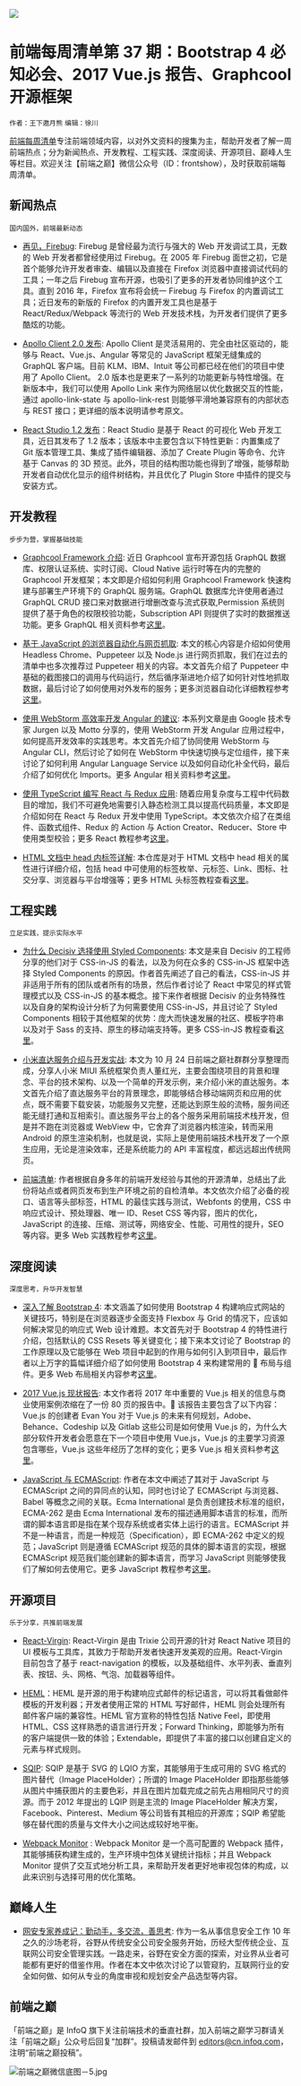 ![](http://upload-images.jianshu.io/upload_images/1647496-aa9754e572a5b77c.jpg?imageMogr2/auto-orient/strip%7CimageView2/2/w/1240)

# 前端每周清单第 37 期：Bootstrap 4 必知必会、2017 Vue.js 报告、Graphcool 开源框架

`作者：王下邀月熊` `编辑：徐川`

[前端每周清单](http://www.infoq.com/cn/FE-Weekly)专注前端领域内容，以对外文资料的搜集为主，帮助开发者了解一周前端热点；分为新闻热点、开发教程、工程实践、深度阅读、开源项目、巅峰人生等栏目。欢迎关注【前端之巅】微信公众号（ID：frontshow），及时获取前端每周清单。

## 新闻热点

`国内国外，前端最新动态`

* [再见，Firebug](https://hacks.mozilla.org/2017/10/saying-goodbye-to-firebug/): Firebug 是曾经最为流行与强大的 Web 开发调试工具，无数的 Web 开发者都曾经使用过 Firebug。在 2005 年 Firebug 面世之初，它是首个能够允许开发者审查、编辑以及直接在 Firefox 浏览器中直接调试代码的工具；一年之后 Firebug 宣布开源，也吸引了更多的开发者协同维护这个工具。直到 2016 年，Firefox 宣布将会统一 Firebug 与 Firefox 的内置调试工具；近日发布的新版的 Firefox 的内置开发工具也是基于 React/Redux/Webpack 等流行的 Web 开发技术栈，为开发者们提供了更多酷炫的功能。

* [Apollo Client 2.0 发布](https://dev-blog.apollodata.com/apollo-client-2-0-5c8d0affcec7): Apollo Client 是灵活易用的、完全由社区驱动的，能够与 React、Vue.js、Angular 等常见的 JavaScript 框架无缝集成的 GraphQL 客户端。目前 KLM、IBM、Intuit 等公司都已经在他们的项目中使用了 Apollo Client。 2.0 版本也是更来了一系列的功能更新与特性增强。在新版本中，我们可以使用 Apollo Link 来作为网络层以优化数据交互的性能，通过 apollo-link-state 与 apollo-link-rest 则能够平滑地兼容原有的内部状态与 REST 接口；更详细的版本说明请参考原文。

* [React Studio 1.2 发布](https://parg.co/USd)：React Studio 是基于 React 的可视化 Web 开发工具，近日其发布了 1.2 版本；该版本中主要包含以下特性更新：内置集成了 Git 版本管理工具、集成了插件编辑器、添加了 Create Plugin 等命令、允许基于 Canvas 的 3D 预览。此外，项目的结构图功能也得到了增强，能够帮助开发者自动优化显示的组件树结构，并且优化了 Plugin Store 中插件的提交与安装方式。

## 开发教程

`步步为营，掌握基础技能`

* [Graphcool Framework 介绍](https://blog.graph.cool/introducing-the-graphcool-framework-d9edab2a7816): 近日 Graphcool 宣布开源包括 GraphQL 数据库、权限认证系统、实时订阅、Cloud Native 运行时等在内的完整的 Graphcool 开发框架；本文即是介绍如何利用 Graphcool Framework 快速构建与部署生产环境下的 GraphQL 服务端。GraphQL 数据库允许使用者通过 GraphQL CRUD 接口来对数据进行增删改查与流式获取,Permission 系统则提供了基于角色的权限校验功能，Subscription API 则提供了实时的数据推送功能。更多 GraphQL 相关资料参考[这里](https://github.com/wxyyxc1992/Awesome-Coder/blob/master/Awesome-Links/ServerSideApplication/API/QueryLanguage/GraphQL-Links.md)。

* [基于 JavaScript 的浏览器自动化与网页抓取](https://parg.co/US1): 本文的核心内容是介绍如何使用 Headless Chrome、Puppeteer 以及 Node.js 进行网页抓取，我们在过去的清单中也多次推荐过 Puppeteer 相关的内容。本文首先介绍了 Puppeteer 中基础的截图接口的调用与代码运行，然后循序渐进地介绍了如何针对性地抓取数据，最后讨论了如何使用对外发布的服务；更多浏览器自动化详细教程参考[这里](https://parg.co/USn)。

* [使用 WebStorm 高效率开发 Angular 的建议](https://parg.co/USO): 本系列文章是由 Google 技术专家 Jurgen 以及 Motto 分享的，使用 WebStorm 开发 Angular 应用过程中，如何提高开发效率的实践思考。本文首先介绍了协同使用 WebStorm 与 Angular CLI，然后讨论了如何在 WebStorm 中快速切换与定位组件，接下来讨论了如何利用 Angular Language Service 以及如何自动化补全代码，最后介绍了如何优化 Imports。更多 Angular 相关资料参考[这里](https://github.com/wxyyxc1992/Awesome-Coder/blob/master/Awesome-Links/Web/Framework/Angular/Angular-Links.md)。

* [使用 TypeScript 编写 React 与 Redux 应用](https://parg.co/USQ): 随着应用复杂度与工程中代码数目的增加，我们不可避免地需要引入静态检测工具以提高代码质量，本文即是介绍如何在 React 与 Redux 开发中使用 TypeScript。本文依次介绍了在类组件、函数式组件、Redux 的 Action 与 Action Creator、Reducer、Store 中使用类型校验；更多 React 教程参考[这里](https://parg.co/U0I)。

* [HTML 文档中 head 内标签详解](https://github.com/joshbuchea/HEAD): 本仓库是对于 HTML 文档中 head 相关的属性进行详细介绍，包括 head 中可使用的标签枚举、元标签、Link、图标、社交分享、浏览器与平台增强等；更多 HTML 头标签教程查看[这里](https://parg.co/USB)。

## 工程实践

`立足实践，提示实际水平`

* [为什么 Decisiv 选择使用 Styled Components](https://parg.co/USD): 本文是来自 Decisiv 的工程师分享的他们对于 CSS-in-JS 的看法，以及为何在众多的 CSS-in-JS 框架中选择 Styled Components 的原因。作者首先阐述了自己的看法，CSS-in-JS 并非适用于所有的团队或者所有的场景，然后作者讨论了 React 中常见的样式管理模式以及 CSS-in-JS 的基本概念。接下来作者根据 Decisiv 的业务特殊性以及自身的架构设计分析了为何需要使用 CSS-in-JS，并且讨论了 Styled Components 相较于其他框架的优势：庞大而快速发展的社区、模板字符串以及对于 Sass 的支持、原生的移动端支持等。更多 CSS-in-JS 教程查看[这里](https://parg.co/USB)。

* [小米直达服务介绍与开发实战](https://parg.co/USx): 本文为 10 月 24 日前端之巅社群群分享整理而成，分享人小米 MIUI 系统框架负责人董红光，主要会围绕项目的背景和理念、平台的技术架构、以及一个简单的开发示例，来介绍小米的直达服务。本文首先介绍了直达服务平台的背景理念，即能够结合移动端网页和应用的优点，既不需要下载安装，功能服务又完整，还能达到原生般的流畅，服务间还能无缝打通和互相索引。直达服务平台上的各个服务采用前端技术栈开发，但是并不跑在浏览器或 WebView 中，它舍弃了浏览器内核渲染，转而采用 Android 的原生渲染机制，也就是说，实际上是使用前端技术栈开发了一个原生应用，无论是渲染效率，还是系统能力的 API 丰富程度，都远远超出传统网页。

* [前端清单](https://parg.co/USC): 作者根据自身多年的前端开发经验与其他的开源清单，总结出了此份将站点或者网页发布到生产环境之前的自检清单。本文依次介绍了必备的视口、语言等头部标签，HTML 的最佳实践与测试，Webfonts 的使用，CSS 中响应式设计、预处理器、唯一 ID、Reset CSS 等内容，图片的优化，JavaScript 的连接、压缩、测试等，网络安全、性能、可用性的提升，SEO 等内容。更多 Web 实践教程参考[这里](https://parg.co/USn)。

## 深度阅读

`深度思考，升华开发智慧`

* [深入了解 Bootstrap 4](https://parg.co/USc): 本文涵盖了如何使用 Bootstrap 4 构建响应式网站的关键技巧，特别是在浏览器逐步全面支持 Flexbox 与 Grid 的情况下，应该如何解决常见的响应式 Web 设计难题。本文首先对于 Bootstrap 4 的特性进行介绍，包括默认的 CSS Resets 等关键变化；接下来本文讨论了 Bootstrap 的工作原理以及它能够在 Web 项目中起到的作用与如何引入到项目中，最后作者以上万字的篇幅详细介绍了如何使用 Bootstrap 4 来构建常用的  布局与组件。更多 Web 布局相关内容参考[这里](https://parg.co/USB)。

* [2017 Vue.js 现状报告](https://www.monterail.com/state-of-vuejs-report): 本文作者将 2017 年中重要的 Vue.js 相关的信息与商业使用案例浓缩在了一份 80 页的报告中。 该报告主要包含了以下内容：Vue.js 的创建者 Evan You 对于 Vue.js 的未来有何规划，Adobe、Behance、Codeship 以及 Gitlab 这些公司是如何使用 Vue.js 的，为什么大部分软件开发者会愿意在下一个项目中使用 Vue.js，Vue.js 的主要学习资源包含哪些，Vue.js 这些年经历了怎样的变化；更多 Vue.js 相关资料参考[这里](https://parg.co/bWF)。

* [JavaScript 与 ECMAScript](https://parg.co/USa): 作者在本文中阐述了其对于 JavaScript 与 ECMAScript 之间的异同点的认知，同时也讨论了 ECMAScript 与浏览器、Babel 等概念之间的关联。Ecma International 是负责创建技术标准的组织，ECMA-262 是由 Ecma International 发布的描述通用脚本语言的标准，而所谓的脚本语言即是指在某个现存系统或者实体上运行的语言。ECMAScript 并不是一种语言，而是一种规范（Specification），即 ECMA-262 中定义的规范；JavaScript 则是遵循 ECMAScript 规范的具体的脚本语言的实现，根据 ECMAScript 规范我们能创建新的脚本语言，而学习 JavaScript 则能够使我们了解如何去使用它。更多 JavaScript 教程参考[这里](https://parg.co/bxN)。

## 开源项目

`乐于分享，共推前端发展`

* [React-Virgin](https://parg.co/USh): React-Virgin 是由 Trixie 公司开源的针对 React Native 项目的 UI 模板与工具库，其致力于帮助开发者快速开发美观的应用。React-Virgin 目前包含了基于 react-navigation 的模板，以及基础组件、水平列表、垂直列表、按钮、头、网格、气泡、加载器等组件。

* [HEML](https://github.com/SparkPost/heml)：HEML 是开源的用于构建响应式邮件的标记语言，可以将其看做邮件模板的开发利器；开发者使用正常的 HTML 写好邮件，HEML 则会处理所有邮件客户端的兼容性。HEML 官方宣称的特性包括 Native Feel，即使用 HTML、CSS 这样熟悉的语言进行开发；Forward Thinking，即能够为所有的客户端提供一致的体验；Extendable，即提供了丰富的接口以创建自定义的元素与样式规则。

* [SQIP](https://github.com/technopagan/sqip): SQIP 是基于 SVG 的 LQIO 方案，其能够用于生成可用的 SVG 格式的图片替代（Image PlaceHolder）；所谓的 Image PlaceHolder 即指那些能够从图片中捕获图片的主要色彩，并且在图片加载完成之前先占用相同尺寸的资源。而于 2012 年提出的 LQIP 则是主流的 Image PlaceHolder 解决方案，Facebook、Pinterest、Medium 等公司皆有其相应的开源库；SQIP 希望能够在替代图的质量与文件大小之间达成较好地平衡。

* [Webpack Monitor](https://github.com/webpackmonitor/webpackmonitor) : Webpack Monitor 是一个高可配置的 Webpack 插件，其能够捕获构建生成的，生产环境中包体关键统计指标；并且 Webpack Monitor 提供了交互式地分析工具，来帮助开发者更好地审视包体的构成，以此来识别与选择可用的优化策略。

## 巅峰人生

* [网安专家养成记：勤动手，多交流，善思考](https://parg.co/US7): 作为一名从事信息安全工作 10 年之久的沙场老将，谷野从传统安全公司安全服务开始，历经大型传统企业、互联网公司安全管理实践。一路走来，谷野在安全方面的探索，对业界从业者可能都有更好的借鉴作用。作者在本文中依次讨论了以管窥豹，互联网行业的安全如何做、如何从专业的角度审视和规划安全产品选型等内容。

## 前端之巅

「前端之巅」是 InfoQ 旗下关注前端技术的垂直社群，加入前端之巅学习群请关注「前端之巅」公众号后回复“加群”。投稿请发邮件到 editors@cn.infoq.com，注明“前端之巅投稿”。

![前端之巅微信底图－5.jpg](http://upload-images.jianshu.io/upload_images/1647496-01712a993d2b23de.jpg?imageMogr2/auto-orient/strip%7CimageView2/2/w/1240)
